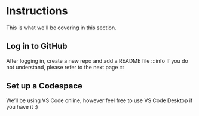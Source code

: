 # Instructions
This is what we'll be covering in this section.
## Log in to GitHub
After logging in, create a new repo and add a README file
:::info
If you do not understand, please refer to the next page
:::
## Set up a Codespace
We’ll be using VS Code online, however feel free to use VS Code Desktop if you have it :)